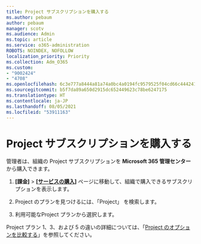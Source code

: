 ```yaml
---
title: Project サブスクリプションを購入する
ms.author: pebaum
author: pebaum
manager: scotv
ms.audience: Admin
ms.topic: article
ms.service: o365-administration
ROBOTS: NOINDEX, NOFOLLOW
localization_priority: Priority
ms.collection: Adm_O365
ms.custom:
- "9002424"
- "4708"
ms.openlocfilehash: 6c3e777a8444a81a74a0bc4a0194fc9579525f04cd66c44424147cbd1454d196
ms.sourcegitcommit: b5f7da89a650d2915dc652449623c78be6247175
ms.translationtype: HT
ms.contentlocale: ja-JP
ms.lasthandoff: 08/05/2021
ms.locfileid: "53911163"
---
```

# <a name="purchase-project-subscription"></a>Project サブスクリプションを購入する

管理者は、組織の Project サブスクリプションを **Microsoft 365 管理センター** から購入できます。

1. **[課金]** > **[[サービスの購入]](https://admin.microsoft.com/AdminPortal/Home?adminportal=1&msCV=%2BbOQtMNsz0ei8f5z.0.36#/catalog)** ページに移動して、組織で購入できるサブスクリプションを表示します。

2. Project のプランを見つけるには、「Project」 を検索します。

3. 利用可能なProject プランから選択します。

Project プラン 1、3、および 5 の違いの詳細については、「[Project のオプションを比較する](https://products.office.com/project/compare-microsoft-project-management-software?tab=1&OCID=AID2000748_SEM_5j2j5X4B&MarinID=5j2j5X4B|78821275986631|%2Bproject%20%2Bo365|bb|c||1261139959949905|kwd-78821311481635:loc-190&lnkd=Bing_O365SMB_App&msclkid=185eccc165db1d3da290924720afcaa4&ef_id=XoY8vgAAAUTu0Bj8:20200402200513:s)」を参照してください。
